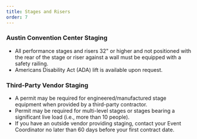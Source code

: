 ```yaml
---
title: Stages and Risers
order: 7
---
```


### Austin Convention Center Staging

- All performance stages and risers 32" or higher and not positioned with the rear of the stage or riser against a wall must be equipped with a safety railing. 
- Americans Disability Act (ADA) lift is available upon request.

### Third-Party Vendor Staging

- A permit may be required for engineered/manufactured stage equipment when provided by a third-party contractor.
- Permit may be required for multi-level stages or stages bearing a significant live load (i.e., more than 10 people).
- If you have an outside vendor providing staging, contact your Event Coordinator no later than 60 days before your first contract date.
